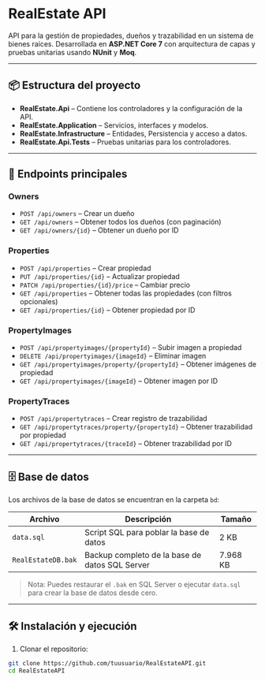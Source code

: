 ﻿# RealEstate API

API para la gestión de propiedades, dueños y trazabilidad en un sistema de bienes raíces. Desarrollada en **ASP.NET Core 7** con arquitectura de capas y pruebas unitarias usando **NUnit** y **Moq**.

---

## 📦 Estructura del proyecto

- **RealEstate.Api** – Contiene los controladores y la configuración de la API.
- **RealEstate.Application** – Servicios, interfaces y modelos.
- **RealEstate.Infrastructure** – Entidades, Persistencia y acceso a datos.
- **RealEstate.Api.Tests** – Pruebas unitarias para los controladores.

---

## 🚀 Endpoints principales

### Owners
- `POST /api/owners` – Crear un dueño
- `GET /api/owners` – Obtener todos los dueños (con paginación)
- `GET /api/owners/{id}` – Obtener un dueño por ID

### Properties
- `POST /api/properties` – Crear propiedad
- `PUT /api/properties/{id}` – Actualizar propiedad
- `PATCH /api/properties/{id}/price` – Cambiar precio
- `GET /api/properties` – Obtener todas las propiedades (con filtros opcionales)
- `GET /api/properties/{id}` – Obtener propiedad por ID

### PropertyImages
- `POST /api/propertyimages/{propertyId}` – Subir imagen a propiedad
- `DELETE /api/propertyimages/{imageId}` – Eliminar imagen
- `GET /api/propertyimages/property/{propertyId}` – Obtener imágenes de propiedad
- `GET /api/propertyimages/{imageId}` – Obtener imagen por ID

### PropertyTraces
- `POST /api/propertytraces` – Crear registro de trazabilidad
- `GET /api/propertytraces/property/{propertyId}` – Obtener trazabilidad por propiedad
- `GET /api/propertytraces/{traceId}` – Obtener trazabilidad por ID

---

## 🗄️ Base de datos

Los archivos de la base de datos se encuentran en la carpeta `bd`:

| Archivo        | Descripción                                | Tamaño |
|----------------|--------------------------------------------|--------|
| `data.sql`     | Script SQL para poblar la base de datos | 2 KB   |
| `RealEstateDB.bak` | Backup completo de la base de datos SQL Server | 7.968 KB |

> Nota: Puedes restaurar el `.bak` en SQL Server o ejecutar `data.sql` para crear la base de datos desde cero.

---

## 🛠️ Instalación y ejecución

1. Clonar el repositorio:

```bash
git clone https://github.com/tuusuario/RealEstateAPI.git
cd RealEstateAPI
